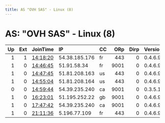 ```yaml
---
title: AS "OVH SAS" - Linux (8)
---
```


# AS: "OVH SAS" - Linux (8)

|   Up |   Ext | JoinTime                                                                                              | IP            | CC   |   ORp |   Dirp | Version   | Contact                   | Nickname     |   eFamMembers |
|-----:|------:|:------------------------------------------------------------------------------------------------------|:--------------|:-----|------:|-------:|:----------|:--------------------------|:-------------|--------------:|
|    1 |     1 | [14:18:20](https://nusenu.github.io/OrNetStats/w/relay/0EC104C77FA35EB3B1090D8FFC2DAE3321904376.html) | 54.38.185.176 | fr   |   443 |      0 | 0.4.6.9   | rjurikjt@gmail.com        | Rjurik       |             1 |
|    1 |     0 | [14:46:45](https://nusenu.github.io/OrNetStats/w/relay/A6591D60F1411C02ADF9AAC8C41F49080DB336EB.html) | 51.91.58.34   | fr   |  9001 |      0 | 0.4.6.9   | jeanfrost08 at gmail dot  | AnotherGate  |             1 |
|    1 |     0 | [14:47:45](https://nusenu.github.io/OrNetStats/w/relay/27B2E2EAC2F1838B6930C8E40E199AA773B8DD88.html) | 51.81.208.163 | us   |   443 |      0 | 0.4.6.9   | None                      | syndrome     |             2 |
|    1 |     0 | [14:55:04](https://nusenu.github.io/OrNetStats/w/relay/756576CF5DA387CDD7EABCCA3F8EAEF933CB4486.html) | 51.81.208.164 | us   |   443 |      0 | 0.4.6.9   | None                      | screenslaver |             2 |
|    0 |     0 | [14:59:44](https://nusenu.github.io/OrNetStats/w/relay/FF1CE25562669763F1EB8FD68ED0FDCE6DAEB2B8.html) | 54.39.235.240 | ca   |  9001 |      0 | 0.3.5.16  | realsample@protonmail.com | samtor3      |             1 |
|    1 |     0 | [16:23:01](https://nusenu.github.io/OrNetStats/w/relay/EA3D73539A8D824B2AF932ACB2524BBD144A17AA.html) | 51.195.252.22 | gb   |  9001 |      0 | 0.4.6.9   | realsample at protonmail  | samtor01     |             1 |
|    1 |     0 | [17:47:42](https://nusenu.github.io/OrNetStats/w/relay/6B18DA795DBE22C934D3CAC188172740D1F4A8E8.html) | 54.39.235.240 | ca   |  9001 |      0 | 0.4.6.9   | realsample at protonmail  | samtor03     |             1 |
|    1 |     0 | [21:11:36](https://nusenu.github.io/OrNetStats/w/relay/F80F9C25087DE1EE864DBAA9C45645A9A1719ADC.html) | 5.196.77.109  | fr   |   443 |      0 | 0.4.6.9   | tor at k-ten dot de       | ktor2        |             1 |
